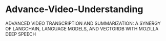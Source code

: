 # Advance-Video-Understanding
ADVANCED VIDEO TRANSCRIPTION AND SUMMARIZATION: A SYNERGY OF LANGCHAIN, LANGUAGE MODELS, AND VECTORDB WITH MOZILLA DEEP SPEECH
